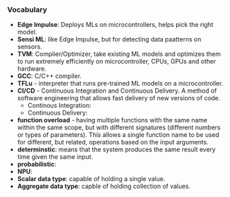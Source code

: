 ### Vocabulary
- **Edge Impulse**: Deploys MLs on microcontrollers, helps pick the right model.
- **Sensi ML**: like Edge Impulse, but for detecting data paatterns on sensors.
- **TVM**: Complier/Optimizer, take existing ML models and optimizes them to run extremely efficiently on microcontroller, CPUs, GPUs and other hardware.
- **GCC**: C/C++ compiler.
- **TFLu** - interpreter that runs pre-trained ML models on a microcontroller.
- **CI/CD** - Continuous Integration and Continuous Delivery. A method of software engineering that allows fast delivery of new versions of code.
    - Continous Integration:
    - Continuous Delivery:
- **function overload** - having multiple functions with the same name within the same scope, but with different signatures (different numbers or types of parameters). This allows a single function name to be used for different, but related, operations based on the input arguments. 
- **determinstic**: means that the system produces the same result every time given the same input.
- **probabilistic**:
- **NPU**:
- **Scalar data type**: capable of holding a single value.
- **Aggregate data type**: capble of holding collection of values.